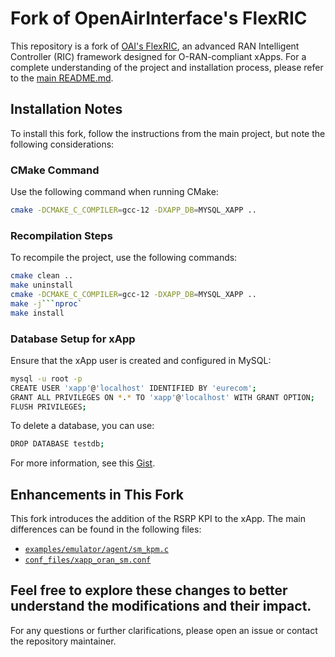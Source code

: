 # Fork of OpenAirInterface's FlexRIC

This repository is a fork of [OAI's FlexRIC](https://gitlab.eurecom.fr/oai/flexric), an advanced RAN Intelligent Controller (RIC) framework designed for O-RAN-compliant xApps. For a complete understanding of the project and installation process, please refer to the [main README.md](https://github.com/Ali78k/FlexRIC/blob/br-flexric/Official_README.md).

## Installation Notes

To install this fork, follow the instructions from the main project, but note the following considerations:

### CMake Command
Use the following command when running CMake:
```bash
cmake -DCMAKE_C_COMPILER=gcc-12 -DXAPP_DB=MYSQL_XAPP ..
`````

### Recompilation Steps
To recompile the project, use the following commands:
```bash
cmake clean ..
make uninstall
cmake -DCMAKE_C_COMPILER=gcc-12 -DXAPP_DB=MYSQL_XAPP ..
make -j```nproc`
make install
```

### Database Setup for xApp
Ensure that the xApp user is created and configured in MySQL:
```bash
mysql -u root -p
CREATE USER 'xapp'@'localhost' IDENTIFIED BY 'eurecom';
GRANT ALL PRIVILEGES ON *.* TO 'xapp'@'localhost' WITH GRANT OPTION;
FLUSH PRIVILEGES;
`````

To delete a database, you can use:
```bash
DROP DATABASE testdb;
`````
For more information, see this [Gist](https://gist.github.com/Ali78k/f24cbf6552970574611a2306cfc8a2be).

## Enhancements in This Fork

This fork introduces the addition of the RSRP KPI to the xApp. The main differences can be found in the following files:

- [`examples/emulator/agent/sm_kpm.c`](https://github.com/Ali78k/FlexRIC/blob/br-flexric/examples/emulator/agent/sm_kpm.c#L78-L92)
- [`conf_files/xapp_oran_sm.conf`](https://github.com/Ali78k/FlexRIC/blob/br-flexric/conf_files/xapp_oran_sm.conf#L34-L35)

Feel free to explore these changes to better understand the modifications and their impact.
---
For any questions or further clarifications, please open an issue or contact the repository maintainer.

